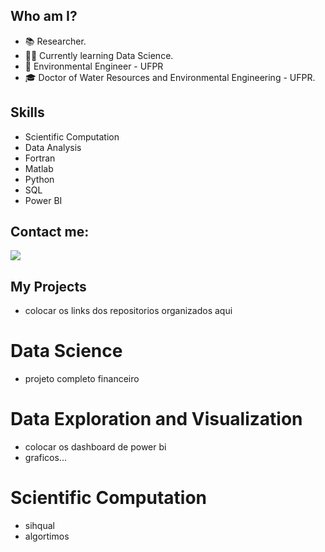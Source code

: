 
## Who am I?

- 📚 Researcher.
- 👩‍💻 Currently learning Data Science.
- 🌱 Environmental Engineer - UFPR
- 🎓 Doctor of Water Resources and Environmental Engineering - UFPR.

<!---
mfdanieli/mfdanieli is a ✨ special ✨ repository because its `README.md` (this file) appears on your GitHub profile.
You can click the Preview link to take a look at your changes.
--->

## Skills
- Scientific Computation
- Data Analysis
- Fortran
- Matlab
- Python
- SQL
- Power BI

## Contact me:

<div>
<a href="https://www.linkedin.com/in/danieli-mara-ferreira/" target="_blank"><img src="https://img.shields.io/badge/-LinkedIn-%230077B5?style=for-the-badge&logo=linkedin&logoColor=white" target="_blank"></a>   
</div>

## My Projects
- colocar os links dos repositorios organizados aqui

# Data Science
- projeto completo financeiro

# Data Exploration and Visualization
- colocar os dashboard de power bi
- graficos...

# Scientific Computation
- sihqual
- algortimos 

